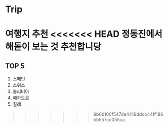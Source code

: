 # Trip
여행지 추천
<<<<<<< HEAD
정동진에서 해돋이 보는 것 추천합니당
=======

## TOP 5
1. 스페인
2. 스위스
3. 볼리비아
4. 에콰도르
5. 칠레

>>>>>>> 9b0b100f547da4419ddcb44ff186bb557cd055ca
